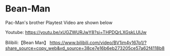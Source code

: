 # Bean-Man
 Pac-Man's brother
 Playtest Video are shown below
 
Youtube: https://youtu.be/xUGZWURJwY8?si=THPDQrLXGskLUIJw

Bilibili:【Bean Man】 https://www.bilibili.com/video/BV1im4y167p1/?share_source=copy_web&vd_source=38ce7e16b6eb273205ce57a62f4118b8
